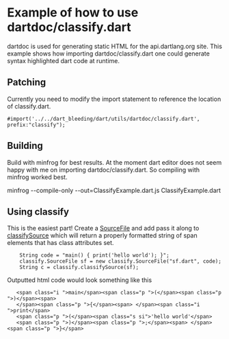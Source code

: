 Example of how to use dartdoc/classify.dart
===========================================

dartdoc is used for generating static HTML for the api.dartlang.org site. This example shows how importing dartdoc/classify.dart one could generate syntax highlighted dart code at runtime. 


Patching
--------
Currently you need to modify the import statement to reference the location of classify.dart.
    
    #import('../../dart_bleeding/dart/utils/dartdoc/classify.dart', prefix:"classify");


Building
--------
Build with minfrog for best results. At the moment dart editor does not seem happy with me on importing dartdoc/classify.dart. So compiling with minfrog worked best. 

   minfrog --compile-only --out=ClassifyExample.dart.js ClassifyExample.dart 



Using classify
--------------
This is the easiest part! Create a [SourceFile](http://code.google.com/p/dart/source/browse/branches/bleeding_edge/dart/frog/source.dart) and add pass it along to [classifySource](http://code.google.com/p/dart/source/browse/branches/bleeding_edge/dart/utils/dartdoc/classify.dart) which will return a properly formatted string of span elements that has class attributes set. 


        String code = "main() { print('hello world'); }";
        classify.SourceFile sf = new classify.SourceFile("sf.dart", code);
        String c = classify.classifySource(sf);


Outputted html code would look something like this


       <span class="i ">main</span><span class="p ">(</span><span class="p ">)</span><span> 
       </span><span class="p ">{</span><span> </span><span class="i ">print</span>
       <span class="p ">(</span><span class="s si">'hello world'</span>
       <span class="p ">)</span><span class="p ">;</span><span> </span><span class="p ">}</span> 



